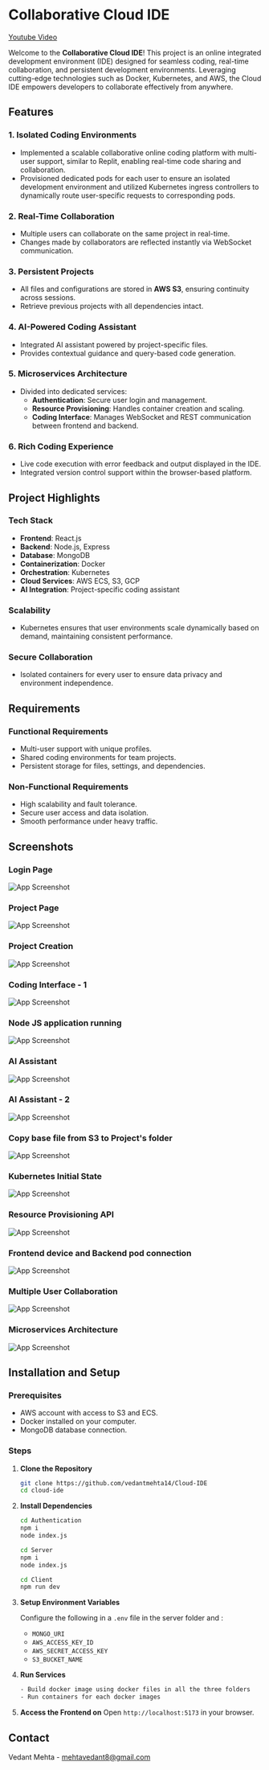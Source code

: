 # Collaborative Cloud IDE
[Youtube Video](https://www.youtube.com/watch?v=Xwkg_IPgvFg)

Welcome to the **Collaborative Cloud IDE**! This project is an online integrated development environment (IDE) designed for seamless coding, real-time collaboration, and persistent development environments. Leveraging cutting-edge technologies such as Docker, Kubernetes, and AWS, the Cloud IDE empowers developers to collaborate effectively from anywhere.

## Features

### 1. **Isolated Coding Environments**
- Implemented a scalable collaborative online coding platform with multi-user support, similar to Replit, enabling real-time code sharing and collaboration.
- Provisioned dedicated pods for each user to ensure an isolated development environment and utilized Kubernetes ingress controllers to dynamically route user-specific requests to corresponding pods.

### 2. **Real-Time Collaboration**
- Multiple users can collaborate on the same project in real-time.
- Changes made by collaborators are reflected instantly via WebSocket communication.

### 3. **Persistent Projects**
- All files and configurations are stored in **AWS S3**, ensuring continuity across sessions.
- Retrieve previous projects with all dependencies intact.

### 4. **AI-Powered Coding Assistant**
- Integrated AI assistant powered by project-specific files.
- Provides contextual guidance and query-based code generation.

### 5. **Microservices Architecture**
- Divided into dedicated services:
  - **Authentication**: Secure user login and management.
  - **Resource Provisioning**: Handles container creation and scaling.
  - **Coding Interface**: Manages WebSocket and REST communication between frontend and backend.

### 6. **Rich Coding Experience**
- Live code execution with error feedback and output displayed in the IDE.
- Integrated version control support within the browser-based platform.

## Project Highlights

### Tech Stack
- **Frontend**: React.js
- **Backend**: Node.js, Express
- **Database**: MongoDB
- **Containerization**: Docker
- **Orchestration**: Kubernetes
- **Cloud Services**: AWS ECS, S3, GCP
- **AI Integration**: Project-specific coding assistant

### Scalability
- Kubernetes ensures that user environments scale dynamically based on demand, maintaining consistent performance.

### Secure Collaboration
- Isolated containers for every user to ensure data privacy and environment independence.

## Requirements

### Functional Requirements
- Multi-user support with unique profiles.
- Shared coding environments for team projects.
- Persistent storage for files, settings, and dependencies.

### Non-Functional Requirements
- High scalability and fault tolerance.
- Secure user access and data isolation.
- Smooth performance under heavy traffic.

## Screenshots

### Login Page
![App Screenshot](https://raw.githubusercontent.com/SpartaNeel1010/CLOUD-IDE/refs/heads/main/Images/Screenshot%202024-11-15%20145525.png)

### Project Page
![App Screenshot](https://raw.githubusercontent.com/SpartaNeel1010/CLOUD-IDE/refs/heads/main/Images/Screenshot%20(414).png)

### Project Creation
![App Screenshot](https://raw.githubusercontent.com/SpartaNeel1010/CLOUD-IDE/refs/heads/main/Images/Screenshot%20(413).png)

### Coding Interface - 1
![App Screenshot](https://raw.githubusercontent.com/SpartaNeel1010/CLOUD-IDE/refs/heads/main/Images/Screenshot%20(418).png)

### Node JS application running
![App Screenshot](https://raw.githubusercontent.com/SpartaNeel1010/CLOUD-IDE/refs/heads/main/Images/Screenshot%20(430).png)

### AI Assistant
![App Screenshot](https://raw.githubusercontent.com/SpartaNeel1010/CLOUD-IDE/refs/heads/main/Images/Screenshot%20(426).png)

### AI Assistant - 2
![App Screenshot](https://raw.githubusercontent.com/SpartaNeel1010/CLOUD-IDE/refs/heads/main/Images/Screenshot%20(427).png)

### Copy base file from S3 to Project's folder
![App Screenshot](https://raw.githubusercontent.com/SpartaNeel1010/CLOUD-IDE/refs/heads/main/Images/Arch-S3-Copy.png)

### Kubernetes Initial State
![App Screenshot](https://raw.githubusercontent.com/SpartaNeel1010/CLOUD-IDE/refs/heads/main/Images/Arch-k8s-inital.png)

### Resource Provisioning API
![App Screenshot](https://raw.githubusercontent.com/SpartaNeel1010/CLOUD-IDE/refs/heads/main/Images/Arch-res-proven-api.png)

### Frontend device and Backend pod connection
![App Screenshot](https://raw.githubusercontent.com/SpartaNeel1010/CLOUD-IDE/refs/heads/main/Images/Arch-communication.png)

### Multiple User Collaboration
![App Screenshot](https://raw.githubusercontent.com/SpartaNeel1010/CLOUD-IDE/refs/heads/main/Images/Arch-multiple-users.png)

### Microservices Architecture
![App Screenshot](https://raw.githubusercontent.com/SpartaNeel1010/CLOUD-IDE/refs/heads/main/Images/Arch-microservices.png)

## Installation and Setup

### Prerequisites
- AWS account with access to S3 and ECS.
- Docker installed on your computer.
- MongoDB database connection.

### Steps
1. **Clone the Repository**
   ```bash
   git clone https://github.com/vedantmehta14/Cloud-IDE
   cd cloud-ide
   ```

2. **Install Dependencies**
   ```bash
   cd Authentication
   npm i
   node index.js
   ```
   ```bash
   cd Server
   npm i
   node index.js
   ```
    ```bash
   cd Client
   npm run dev
   ```


3. **Setup Environment Variables**
    

   Configure the following in a `.env` file in the server folder and :
   - `MONGO_URI`
   - `AWS_ACCESS_KEY_ID`
   - `AWS_SECRET_ACCESS_KEY`
   - `S3_BUCKET_NAME`

4. **Run Services**
   ```bash
   - Build docker image using docker files in all the three folders 
   - Run containers for each docker images 

   ```

5. **Access the Frontend on**
   Open `http://localhost:5173` in your browser.

## Contact

Vedant Mehta - mehtavedant8@gmail.com
